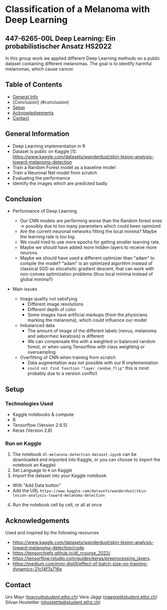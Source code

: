 # Classification of a Melanoma with Deep Learning
## 447-6265-00L Deep Learning: Ein probabilistischer Ansatz HS2022
In this group work we applied different Deep Learning methods on a public dataset containing different melanomas. The goal is to identify harmful melanomas, which cause cancer.

## Table of Contents
* [General Info](#general-information)
* [Conclusion] (#conclusion)
* [Setup](#setup)
* [Acknowledgements](#acknowledgements)
* [Contact](#contact)


## General Information
- Deep Learning implementation in R
- Dataset is public on Kaggle [1]: https://www.kaggle.com/datasets/wanderdust/skin-lesion-analysis-toward-melanoma-detection
- Train a Random Forest model as a baseline model
- Train a Neuronal Net model from scratch
- Evaluating the performance
- Identify the images which are predicted badly

## Conclusion
* Performance of Deep Learning
  * Our CNN models are performing worse than the Random forest ones -> possibly due to too many parameters which could been opimized
  * Are the current neuronal networks fitting the local minima? Maybe the learning rate is too big.
  * We could tried to use more epochs for getting smaller learning rate.
  * Maybe we should have added more hidden layers to receive more neurons.
  * Maybe we should have used a different optimizer than "adam" to compile the model? "adam" is an optimized algorithm instead of classical  SGD as stocahstic gradient descent, that can work with non-convex optimization problems (thus local minima instead of global minima?)
  
* Main issues
  * Image quality not satisfying
    * Different image resolutions
    * Different depth of color
    * Some images have artificial markups (from the physicians marking the melanoma), which could influence our model
  * Imbalanced data
    * The amount of image of the different labels (nevus, melanoma and seborrheic keratosis) is different
    * We can compensate this with a weighted or balanced random forest, or when using Tensorflow with class weighting or oversampling
  * Overfitting of CNN when training from scratch
    * Data augmentation was not possible with our R implementation
    * `could not find function "layer_random_flip"` this is most probably due to a version conflict

## Setup
### Technologies Used
- Kaggle notebooks & compute
- R
- Tensorflow (Version 2.6.5)
- Keras (Version 2.6)

### Run on Kaggle
1) The notebook `dl-melanona-detection-dataset.ipynb` can be downloaded and imported into Kaggle, or you can choose to import the notebook an Kaggle)
2) Set Language to `R` on Kaggle
3) Import the dataset into your Kaggle notebook
  * With "Add Data button"
  * Add the URL `https://www.kaggle.com/datasets/wanderdust/skin-lesion-analysis-toward-melanoma-detection`
4) Run the notebook cell by cell, or all at once


## Acknowledgements
Used and inspired by the following resources
* https://www.kaggle.com/datasets/wanderdust/skin-lesion-analysis-toward-melanoma-detection/code. 
* https://tensorchiefs.github.io/dl_rcourse_2022/.
* https://tensorflow.rstudio.com/guides/keras/preprocessing_layers.
* https://medium.com/mini-distill/effect-of-batch-size-on-training-dynamics-21c14f7a716e

## Contact
Urs Mayr (mayru@student.ethz.ch)
Vera Jäggi (vjaeggi@student.ethz.ch)
Silvan Hostettler (shostettle@student.ethz.ch)
